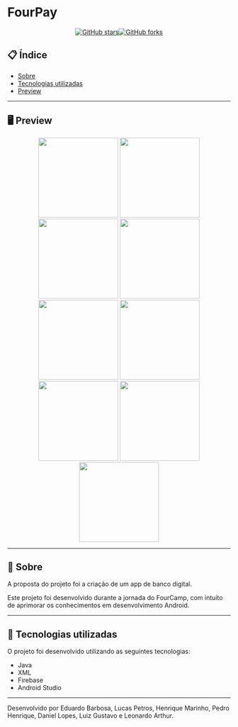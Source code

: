 # FourPay



<div align="center">




[![GitHub stars](https://img.shields.io/github/stars/eduardob737/FourPay)](https://github.com/eduardob737/FourPay/stargazers)[![GitHub forks](https://img.shields.io/github/forks/eduardob737/FourPay)](https://github.com/eduardob737/FourPay/network/members)



</div>

## 📋 Índice



- [Sobre](#-Sobre)
- [Tecnologias utilizadas](#-Tecnologias-utilizadas)
- [Preview](#-Preview)



---



## 🖥 Preview



<div align="center">
<img src="https://user-images.githubusercontent.com/82883174/155199197-2784d121-f2b5-47d9-907e-6f1833700bdb.png" width="180">
<img src="https://user-images.githubusercontent.com/82883174/155199182-7341d868-3148-433c-8586-2c49e4be9100.png" width="180">
<img src="https://user-images.githubusercontent.com/82883174/155199190-8f30c7dc-0b92-4db2-b097-4485386782df.png" width="180">
<img src="https://user-images.githubusercontent.com/82883174/155199195-cc74f05b-2634-4a2a-91e9-7ca3cb9ea013.png" width="180">
<img src="https://user-images.githubusercontent.com/82883174/155199180-6c6739e2-7869-4de8-bf0a-a7e768acae8a.png" width="180">
<img src="https://user-images.githubusercontent.com/82883174/155199170-186ac64f-aea2-4309-8fe6-03d760872244.png" width="180">
<img src="https://user-images.githubusercontent.com/82883174/155199183-feeeb28a-aafc-4136-b9aa-b6cdbb3fbcf2.png" width="180">
<img src="https://user-images.githubusercontent.com/82883174/155199187-119c4f99-8b4d-4b74-a6cc-53fb5a385711.png" width="180">
<img src="https://user-images.githubusercontent.com/82883174/155199189-5f40e8bd-7034-498f-b7a9-81c8fa2df295.png" width="180">
</div>



---



## 📖 Sobre



A proposta do projeto foi a criação de um app de banco digital.

Este projeto foi desenvolvido durante a jornada do FourCamp, com intuito de aprimorar os conhecimentos em desenvolvimento Android.



---



## 🚀 Tecnologias utilizadas



O projeto foi desenvolvido utilizando as seguintes tecnologias:



- Java
- XML
- Firebase
- Android Studio



---




Desenvolvido por Eduardo Barbosa, Lucas Petros, Henrique Marinho, Pedro Henrique, Daniel Lopes, Luiz Gustavo e Leonardo Arthur.
